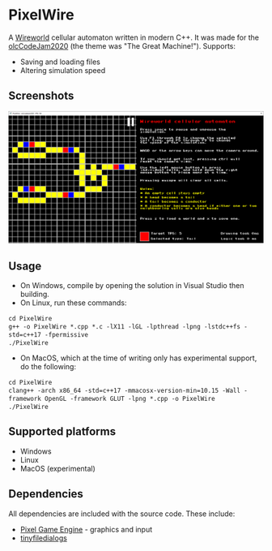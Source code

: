 # PixelWire
A [Wireworld](https://en.wikipedia.org/wiki/Wireworld) cellular automaton written in modern C++. It was made for the
[olcCodeJam2020](https://itch.io/jam/olc-codejam-2020/rate/748317) (the theme was "The Great Machine!"). Supports:
* Saving and loading files
* Altering simulation speed

## Screenshots
<img src="https://raw.githubusercontent.com/TheUltimateKerbonaut/PixelWire/master/Screenshots/andGate.png" alt="AND gate screenshot"/>

## Usage
* On Windows, compile by opening the solution in Visual Studio then building.
* On Linux, run these commands:
```
cd PixelWire
g++ -o PixelWire *.cpp *.c -lX11 -lGL -lpthread -lpng -lstdc++fs -std=c++17 -fpermissive
./PixelWire
```
* On MacOS, which at the time of writing only has experimental support, do the following:
```
cd PixelWire
clang++ -arch x86_64 -std=c++17 -mmacosx-version-min=10.15 -Wall -framework OpenGL -framework GLUT -lpng *.cpp -o PixelWire
./PixelWire
```

## Supported platforms
* Windows
* Linux
* MacOS (experimental)

## Dependencies
All dependencies are included with the source code. These include:
* [Pixel Game Engine](https://github.com/OneLoneCoder/olcPixelGameEngine) - graphics and input
* [tinyfiledialogs](https://sourceforge.net/projects/tinyfiledialogs/)